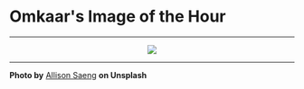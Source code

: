 # Omkaar's Image of the Hour

---

<div align="center">

<a href="https://unsplash.com/photos/yellow-gradient-background-with-soft-flowing-curves-vP1uxYV5kgE">
  <img src="https://images.unsplash.com/photo-1748164685747-0e5107e84cf7?crop=entropy&cs=tinysrgb&fit=max&fm=jpg&ixid=M3w3NjA2Nzh8MHwxfHJhbmRvbXx8fHx8fHx8fDE3NTA3MjMyMDB8&ixlib=rb-4.1.0&q=80&w=1080" style="max-width:100%; height:auto;">
</a>



</div>

---

**Photo by** [Allison Saeng](https://unsplash.com/@allisonsaeng) **on Unsplash**
